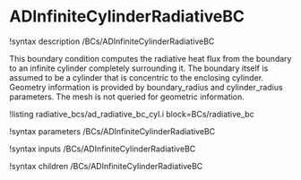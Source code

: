 # ADInfiniteCylinderRadiativeBC

!syntax description /BCs/ADInfiniteCylinderRadiativeBC

This boundary condition computes the radiative heat flux from the boundary to
an infinite cylinder completely surrounding it. The boundary itself is assumed
to be a cylinder that is concentric to the enclosing cylinder. Geometry information
is provided by boundary_radius and cylinder_radius parameters. The mesh is not queried for
geometric information.

!listing radiative_bcs/ad_radiative_bc_cyl.i block=BCs/radiative_bc


!syntax parameters /BCs/ADInfiniteCylinderRadiativeBC

!syntax inputs /BCs/ADInfiniteCylinderRadiativeBC

!syntax children /BCs/ADInfiniteCylinderRadiativeBC
